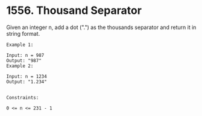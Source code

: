 # 1556. Thousand Separator

Given an integer n, add a dot (".") as the thousands separator and return it in string format.

```
Example 1:

Input: n = 987
Output: "987"
Example 2:

Input: n = 1234
Output: "1.234"


Constraints:

0 <= n <= 231 - 1
```